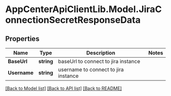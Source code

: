 # AppCenterApiClientLib.Model.JiraConnectionSecretResponseData
## Properties

Name | Type | Description | Notes
------------ | ------------- | ------------- | -------------
**BaseUrl** | **string** | baseUrl to connect to jira instance | 
**Username** | **string** | username to connect to jira instance | 

[[Back to Model list]](../README.md#documentation-for-models) [[Back to API list]](../README.md#documentation-for-api-endpoints) [[Back to README]](../README.md)

